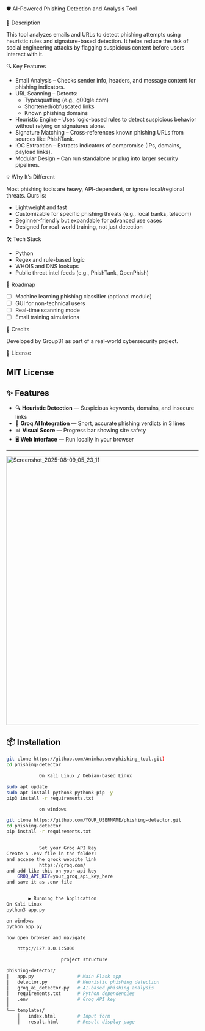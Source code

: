 🛡️ AI-Powered Phishing Detection and Analysis Tool

 📌 Description

This tool analyzes emails and URLs to detect phishing attempts using heuristic rules and signature-based detection. It helps reduce the risk of social engineering attacks by flagging suspicious content before users interact with it.

 🔍 Key Features

- Email Analysis – Checks sender info, headers, and message content for phishing indicators.
- URL Scanning – Detects:
  - Typosquatting (e.g., g00gle.com)
  - Shortened/obfuscated links
  - Known phishing domains
- Heuristic Engine – Uses logic-based rules to detect suspicious behavior without relying on signatures alone.
- Signature Matching – Cross-references known phishing URLs from sources like PhishTank.
- IOC Extraction – Extracts indicators of compromise (IPs, domains, payload links).
- Modular Design – Can run standalone or plug into larger security pipelines.

 💡 Why It’s Different

Most phishing tools are heavy, API-dependent, or ignore local/regional threats. Ours is:

- Lightweight and fast 
- Customizable for specific phishing threats (e.g., local banks, telecom)
- Beginner-friendly but expandable for advanced use cases
- Designed for real-world training, not just detection

 🛠 Tech Stack

- Python
- Regex and rule-based logic
- WHOIS and DNS lookups
- Public threat intel feeds (e.g., PhishTank, OpenPhish)

 🚧 Roadmap

- [ ] Machine learning phishing classifier (optional module)
- [ ] GUI for non-technical users
- [ ] Real-time scanning mode
- [ ] Email training simulations

 🤝 Credits

Developed by Group31 as part of a real-world cybersecurity project.

📜 License

MIT License
---


## ✨ Features
- 🔍 **Heuristic Detection** — Suspicious keywords, domains, and insecure links
- 🤖 **Groq AI Integration** — Short, accurate phishing verdicts in 3 lines
- 📊 **Visual Score** — Progress bar showing site safety
- 🖥️ **Web Interface** — Run locally in your browser


---
<img width="1366" height="704" alt="Screenshot_2025-08-09_05_23_11" src="https://github.com/user-attachments/assets/2bb8040f-5bd3-4c2c-91f0-a5916b54db6f" />


## 📦 Installation


```bash
git clone https://github.com/Animhassen/phishing_tool.git)
cd phishing-detector

            On Kali Linux / Debian-based Linux

sudo apt update
sudo apt install python3 python3-pip -y
pip3 install -r requirements.txt

            on windows

git clone https://github.com/YOUR_USERNAME/phishing-detector.git
cd phishing-detector
pip install -r requirements.txt


            Set your Groq API key
Create a .env file in the folder:
and accese the grock website link 
            https://groq.com/
and add like this on your api key
    GROQ_API_KEY=your_groq_api_key_here
and save it as .env file 


        ▶️ Running the Application
On Kali Linux
python3 app.py

on windows
python app.py

now open browser and navigate 

    http://127.0.0.1:5000

                    project structure 

phishing-detector/
│   app.py                # Main Flask app
│   detector.py           # Heuristic phishing detection
│   groq_ai_detector.py   # AI-based phishing analysis
│   requirements.txt      # Python dependencies
│   .env                  # Groq API key
│
└── templates/
    │   index.html        # Input form
    │   result.html       # Result display page






